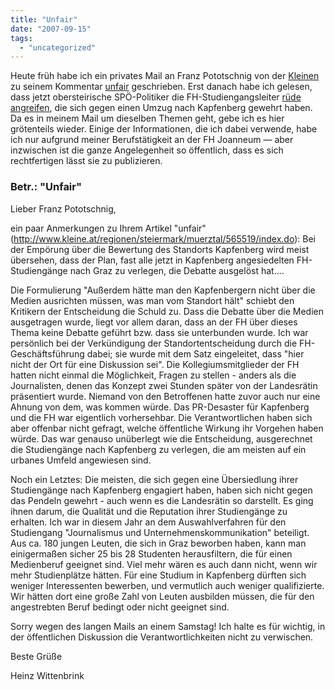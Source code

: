 ```yaml
---
title: "Unfair"
date: "2007-09-15"
tags: 
  - "uncategorized"
---
```


Heute früh habe ich ein privates Mail an Franz Pototschnig von der [Kleinen](http://www.kleinezeitung.at) zu seinem Kommentar [unfair](http://www.kleine.at/regionen/steiermark/muerztal/565519/index.do) geschrieben. Erst danach habe ich gelesen, dass jetzt obersteirische SPÖ-Politiker die FH-Studiengangsleiter [rüde angreifen](http://www.kleinezeitung.at/regionen/steiermark/muerztal/566842/index.do), die sich gegen einen Umzug nach Kapfenberg gewehrt haben. Da es in meinem Mail um dieselben Themen geht, gebe ich es hier grötenteils wieder. Einige der Informationen, die ich dabei verwende, habe ich nur aufgrund meiner Berufstätigkeit an der FH Joanneum — aber inzwischen ist die ganze Angelegenheit so öffentlich, dass es sich rechtfertigen lässt sie zu publizieren.

### Betr.: "Unfair"

Lieber Franz Pototschnig,

ein paar Anmerkungen zu Ihrem Artikel "unfair" (http://www.kleine.at/regionen/steiermark/muerztal/565519/index.do): Bei der Empörung über die Bewertung des Standorts Kapfenberg wird meist übersehen, dass der Plan, fast alle jetzt in Kapfenberg angesiedelten FH-Studiengänge nach Graz zu verlegen, die Debatte ausgelöst hat....

Die Formulierung "Außerdem hätte man den Kapfenbergern nicht über die Medien ausrichten müssen, was man vom Standort hält" schiebt den Kritikern der Entscheidung die Schuld zu. Dass die Debatte über die Medien ausgetragen wurde, liegt vor allem daran, dass an der FH über dieses Thema keine Debatte geführt bzw. dass sie unterbunden wurde. Ich war persönlich bei der Verkündigung der Standortentscheidung durch die FH-Geschäftsführung dabei; sie wurde mit dem Satz eingeleitet, dass "hier nicht der Ort für eine Diskussion sei". Die Kollegiumsmitglieder der FH hatten nicht einmal die Möglichkeit, Fragen zu stellen - anders als die Journalisten, denen das Konzept zwei Stunden später von der Landesrätin präsentiert wurde. Niemand von den Betroffenen hatte zuvor auch nur eine Ahnung von dem, was kommen würde. Das PR-Desaster für Kapfenberg und die FH war eigentlich vorhersehbar. Die Verantwortlichen haben sich aber offenbar nicht gefragt, welche öffentliche Wirkung ihr Vorgehen haben würde. Das war genauso unüberlegt wie die Entscheidung, ausgerechnet die Studiengänge nach Kapfenberg zu verlegen, die am meisten auf ein urbanes Umfeld angewiesen sind.

Noch ein Letztes: Die meisten, die sich gegen eine Übersiedlung ihrer Studiengänge nach Kapfenberg engagiert haben, haben sich nicht gegen das Pendeln gewehrt - auch wenn es die Landesrätin so darstellt. Es ging ihnen darum, die Qualität und die Reputation ihrer Studiengänge zu erhalten. Ich war in diesem Jahr an dem Auswahlverfahren für den Studiengang "Journalismus und Unternehmenskommunikation" beteiligt. Aus ca. 180 jungen Leuten, die sich in Graz beworben haben, kann man einigermaßen sicher 25 bis 28 Studenten herausfiltern, die für einen Medienberuf geeignet sind. Viel mehr wären es auch dann nicht, wenn wir mehr Studienplätze hätten. Für eine Studium in Kapfenberg dürften sich weniger Interessenten bewerben, und vermutlich auch weniger qualifizierte. Wir hätten dort eine große Zahl von Leuten ausbilden müssen, die für den angestrebten Beruf bedingt oder nicht geeignet sind.

Sorry wegen des langen Mails an einem Samstag! Ich halte es für wichtig, in der öffentlichen Diskussion die Verantwortlichkeiten nicht zu verwischen.

Beste Grüße

Heinz Wittenbrink
